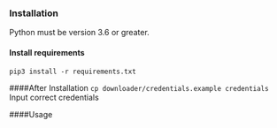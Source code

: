 ### Installation

Python must be version 3.6 or greater.

#### Install requirements

`pip3 install -r requirements.txt` 

####After Installation
`cp downloader/credentials.example credentials`
Input correct credentials

####Usage






